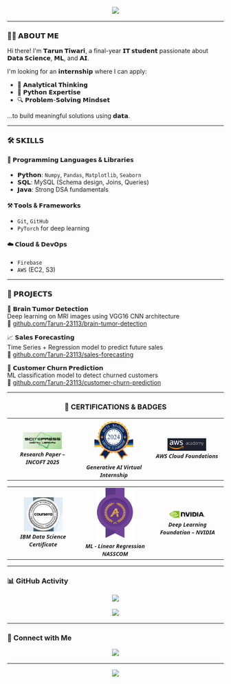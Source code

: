 <!-- GitHub Profile README | Tarun Tiwari -->

<p align="center">
  <img src="https://readme-typing-svg.herokuapp.com?font=Fira+Code&size=30&duration=3000&pause=1000&center=true&vCenter=true&width=800&height=60&lines=Hi+%F0%9F%91%8B%2C+I'm+Tarun+Tiwari;Final+Year+IT+Student+%F0%9F%8E%93;Data+Science+%26+AI+Enthusiast+%F0%9F%A7%A0;Lifelong+Learner+%F0%9F%93%96+Always+Curious" />
</p>

---

### 🧑‍💻 𝗔𝗕𝗢𝗨𝗧 𝗠𝗘
Hi there! I'm **𝗧𝗮𝗿𝘂𝗻 𝗧𝗶𝘄𝗮𝗿𝗶**, a final-year **𝗜𝗧 𝘀𝘁𝘂𝗱𝗲𝗻𝘁** passionate about **𝗗𝗮𝘁𝗮 𝗦𝗰𝗶𝗲𝗻𝗰𝗲**, **𝗠𝗟**, and **𝗔𝗜**.

I'm looking for an **𝗶𝗻𝘁𝗲𝗿𝗻𝘀𝗵𝗶𝗽** where I can apply:

- 🧠 𝗔𝗻𝗮𝗹𝘆𝘁𝗶𝗰𝗮𝗹 𝗧𝗵𝗶𝗻𝗸𝗶𝗻𝗴  
- 🐍 𝗣𝘆𝘁𝗵𝗼𝗻 𝗘𝘅𝗽𝗲𝗿𝘁𝗶𝘀𝗲  
- 🔍 𝗣𝗿𝗼𝗯𝗹𝗲𝗺-𝗦𝗼𝗹𝘃𝗶𝗻𝗴 𝗠𝗶𝗻𝗱𝘀𝗲𝘁

...to build meaningful solutions using **𝗱𝗮𝘁𝗮**.

---

### 🛠️ 𝗦𝗞𝗜𝗟𝗟𝗦

#### 📌 𝗣𝗿𝗼𝗴𝗿𝗮𝗺𝗺𝗶𝗻𝗴 𝗟𝗮𝗻𝗴𝘂𝗮𝗴𝗲𝘀 & 𝗟𝗶𝗯𝗿𝗮𝗿𝗶𝗲𝘀
- **𝗣𝘆𝘁𝗵𝗼𝗻**: `Numpy`, `Pandas`, `Matplotlib`, `Seaborn`  
- **𝗦𝗤𝗟**: MySQL (Schema design, Joins, Queries)  
- **𝗝𝗮𝘃𝗮**: Strong DSA fundamentals  

#### ⚒️ 𝗧𝗼𝗼𝗹𝘀 & 𝗙𝗿𝗮𝗺𝗲𝘄𝗼𝗿𝗸𝘀
- `Git`, `GitHub`  
- `PyTorch` for deep learning  

#### ☁️ 𝗖𝗹𝗼𝘂𝗱 & 𝗗𝗲𝘃𝗢𝗽𝘀
- `Firebase`  
- `AWS` (EC2, S3)

---


### 🚀 𝗣𝗥𝗢𝗝𝗘𝗖𝗧𝗦

<p align="center">

  🧠 <b>𝗕𝗿𝗮𝗶𝗻 𝗧𝘂𝗺𝗼𝗿 𝗗𝗲𝘁𝗲𝗰𝘁𝗶𝗼𝗻</b><br>
  Deep learning on MRI images using VGG16 CNN architecture<br>
  🔗 <a href="https://github.com/Tarun-23113/BrainTumorModel">github.com/Tarun-23113/brain-tumor-detection</a>

</p>

<p align="center">

  📈 <b>𝗦𝗮𝗹𝗲𝘀 𝗙𝗼𝗿𝗲𝗰𝗮𝘀𝘁𝗶𝗻𝗴</b><br>
  Time Series + Regression model to predict future sales<br>
  🔗 <a href="https://github.com/Tarun-23113/sales-forecasting">github.com/Tarun-23113/sales-forecasting</a>

</p>

<p align="center">

  🔁 <b>𝗖𝘂𝘀𝘁𝗼𝗺𝗲𝗿 𝗖𝗵𝘂𝗿𝗻 𝗣𝗿𝗲𝗱𝗶𝗰𝘁𝗶𝗼𝗻</b><br>
  ML classification model to detect churned customers<br>
  🔗 <a href="https://github.com/Tarun-23113/customer-churn-prediction">github.com/Tarun-23113/customer-churn-prediction</a>

</p>

---

<h3 align="center">📜 <strong>CERTIFICATIONS & BADGES</strong></h3>

<!-- Row 1 -->
<table align="center">
  <tr>
      <td align="center" width="200px">
      <a href="https://drive.google.com/file/d/1-jnsbHRT-w3M0CTyr7z1uBAqWk3NAsFB/view?usp=sharing" target="_blank">
        <img src="https://github.com/Tarun-23113/Tarun-23113/blob/main/SCITEPRESS%20Digital%20Library.png" width="90px"/><br/>
      </a>
      <font face="Segoe UI, Verdana" size="2"><b><i>Research Paper – INCOFT 2025</i></b></font>
    </td>
    <td align="center" width="200px">
      <a href="https://drive.google.com/file/d/1LDVAmoIAoEefcHUdlH5M8ElKs68NKAO8/view?usp=sharing" target="_blank">
        <img src="https://github.com/Tarun-23113/Tarun-23113/blob/main/AICTE%20Generative%20AI%20Virtual%20Internship.png" width="90px"/><br/>
      </a>
      <font face="Segoe UI, Verdana" size="2"><b><i>Generative AI Virtual Internship</i></b></font>
    </td>
    <td align="center" width="200px">
      <a href="https://drive.google.com/file/d/1ewb9wzNE44UZNh42kWfTipYmQ4DAkaaf/view?usp=sharing" target="_blank">
        <img src="https://github.com/Tarun-23113/Tarun-23113/blob/main/AWS%20Cloud%20Foundation.png" width="90px"/><br/>
      </a>
      <font face="Segoe UI, Verdana" size="2"><b><i>AWS Cloud Foundations</i></b></font>
    </td>
  </tr>
</table>

<!-- Row 2 -->
<table align="center">
  <tr>
    <td align="center" width="200px">
      <a href="https://drive.google.com/file/d/1TWxcDrs4wX2Tag0PwQ02IFeStC2MYDPV/view?usp=sharing" target="_blank">
        <img src="https://github.com/Tarun-23113/Tarun-23113/blob/main/IBM%20Data%20Science.png" width="90px"/><br/>
      </a>
      <font face="Segoe UI, Verdana" size="2"><b><i>IBM Data Science Certificate</i></b></font>
    </td>
    <td align="center" width="200px">
      <a href="https://drive.google.com/file/d/1atkj7JyEgTSwpfoGwAwF-Y-5DWtsKwou/view?usp=sharing" target="_blank">
        <img src="https://github.com/Tarun-23113/Tarun-23113/blob/main/NASSCOM%20Linear%20Regression.png" width="90px"/><br/>
      </a>
      <font face="Segoe UI, Verdana" size="2"><b><i>ML - Linear Regression   NASSCOM</i></b></font>
    </td>
    <td align="center" width="200px">
      <a href="https://drive.google.com/file/d/1nDCh3gDLKxVb38l098RslGfraD7OgVCR/view?usp=sharing" target="_blank">
        <img src="https://github.com/Tarun-23113/Tarun-23113/blob/main/NVIDIA%20Deep%20Learning.png" width="90px"/><br/>
      </a>
      <font face="Segoe UI, Verdana" size="2"><b><i>Deep Learning Foundation – NVIDIA</i></b></font>
    </td>
    
  </tr>
</table>

---

### 📊 GitHub Activity

<p align="center">
  <img src="https://github-readme-activity-graph.vercel.app/graph?username=Tarun-23113&theme=github-dark&hide_border=true&area=true&color=58a6ff&line=58a6ff" />
</p>

<p align="center">
  <img src="https://github-readme-streak-stats.herokuapp.com?user=Tarun-23113&theme=github-dark-blue&hide_border=true&date_format=M%20j%5B%2C%20Y%5D" />
</p>

---

### 🔗 Connect with Me

<p align="center">
  <a href="https://www.linkedin.com/in/tarun-tiwari-0b1621283">
    <img src="https://img.shields.io/badge/LinkedIn-%231DA1F2?style=for-the-badge&logo=linkedin&logoColor=white" />
  </a>
</p>

---

<p align="center">
  <img src="https://capsule-render.vercel.app/api?type=waving&height=120&section=footer&color=1f1f1f" />
</p>
